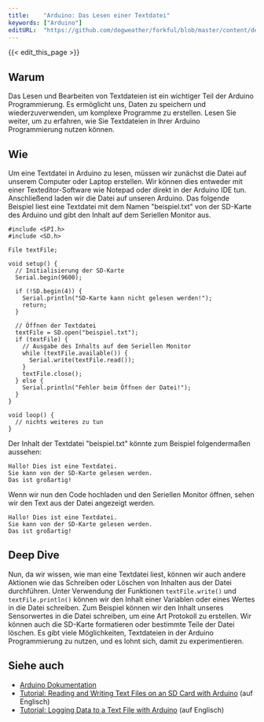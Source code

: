```yaml
---
title:    "Arduino: Das Lesen einer Textdatei"
keywords: ["Arduino"]
editURL:  "https://github.com/dogweather/forkful/blob/master/content/de/arduino/reading-a-text-file.md"
---
```


{{< edit_this_page >}}

## Warum
Das Lesen und Bearbeiten von Textdateien ist ein wichtiger Teil der Arduino Programmierung. Es ermöglicht uns, Daten zu speichern und wiederzuverwenden, um komplexe Programme zu erstellen. Lesen Sie weiter, um zu erfahren, wie Sie Textdateien in Ihrer Arduino Programmierung nutzen können.

## Wie
Um eine Textdatei in Arduino zu lesen, müssen wir zunächst die Datei auf unserem Computer oder Laptop erstellen. Wir können dies entweder mit einer Texteditor-Software wie Notepad oder direkt in der Arduino IDE tun. Anschließend laden wir die Datei auf unseren Arduino. Das folgende Beispiel liest eine Textdatei mit dem Namen "beispiel.txt" von der SD-Karte des Arduino und gibt den Inhalt auf dem Seriellen Monitor aus.

```Arduino
#include <SPI.h>
#include <SD.h>

File textFile;

void setup() {
  // Initialisierung der SD-Karte
  Serial.begin(9600);

  if (!SD.begin(4)) {
    Serial.println("SD-Karte kann nicht gelesen werden!");
    return;
  }

  // Öffnen der Textdatei
  textFile = SD.open("beispiel.txt");
  if (textFile) {
    // Ausgabe des Inhalts auf dem Seriellen Monitor
    while (textFile.available()) {
      Serial.write(textFile.read());
    }
    textFile.close();
  } else {
    Serial.println("Fehler beim Öffnen der Datei!");
  }
}

void loop() {
  // nichts weiteres zu tun
}

```

Der Inhalt der Textdatei "beispiel.txt" könnte zum Beispiel folgendermaßen aussehen:

```
Hallo! Dies ist eine Textdatei.
Sie kann von der SD-Karte gelesen werden.
Das ist großartig!
```

Wenn wir nun den Code hochladen und den Seriellen Monitor öffnen, sehen wir den Text aus der Datei angezeigt werden.

```
Hallo! Dies ist eine Textdatei.
Sie kann von der SD-Karte gelesen werden.
Das ist großartig!
```

## Deep Dive
Nun, da wir wissen, wie man eine Textdatei liest, können wir auch andere Aktionen wie das Schreiben oder Löschen von Inhalten aus der Datei durchführen. Unter Verwendung der Funktionen `textFile.write()` und `textFile.println()` können wir den Inhalt einer Variablen oder eines Wertes in die Datei schreiben. Zum Beispiel können wir den Inhalt unseres Sensorwertes in die Datei schreiben, um eine Art Protokoll zu erstellen. Wir können auch die SD-Karte formatieren oder bestimmte Teile der Datei löschen. Es gibt viele Möglichkeiten, Textdateien in der Arduino Programmierung zu nutzen, und es lohnt sich, damit zu experimentieren.

## Siehe auch
- [Arduino Dokumentation](https://www.arduino.cc/en/Reference/SD)
- [Tutorial: Reading and Writing Text Files on an SD Card with Arduino](https://learn.adafruit.com/adafruit-data-logger-shield/using-the-real-time-clock) (auf Englisch)
- [Tutorial: Logging Data to a Text File with Arduino](https://www.instructables.com/id/Arduino-Logging-Data-to-a-Text-File-on-a-PC/) (auf Englisch)